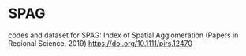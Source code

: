 # SPAG
codes and dataset for SPAG: Index of Spatial Agglomeration (Papers in Regional Science, 2019) https://doi.org/10.1111/pirs.12470 
